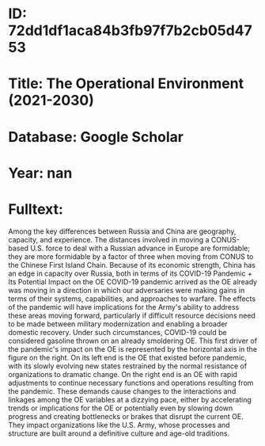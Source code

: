 # ID: 72dd1df1aca84b3fb97f7b2cb05d4753
# Title: The Operational Environment (2021-2030)
# Database: Google Scholar
# Year: nan
# Fulltext:
Among the key differences between Russia and China are geography, capacity, and experience.
The distances involved in moving a CONUS-based U.S. force to deal with a Russian advance in Europe are formidable; they are more formidable by a factor of three when moving from CONUS to the Chinese First Island Chain.
Because of its economic strength, China has an edge in capacity over Russia, both in terms of its COVID-19 Pandemic + Its Potential Impact on the OE COVID-19 pandemic arrived as the OE already was moving in a direction in which our adversaries were making gains in terms of their systems, capabilities, and approaches to warfare.
The effects of the pandemic will have implications for the Army's ability to address these areas moving forward, particularly if difficult resource decisions need to be made between military modernization and enabling a broader domestic recovery.
Under such circumstances, COVID-19 could be considered gasoline thrown on an already smoldering OE.
This first driver of the pandemic's impact on the OE is represented by the horizontal axis in the figure on the right.
On its left end is the OE that existed before pandemic, with its slowly evolving new states restrained by the normal resistance of organizations to dramatic change.
On the right end is an OE with rapid adjustments to continue necessary functions and operations resulting from the pandemic.
These demands cause changes to the interactions and linkages among the OE variables at a dizzying pace, either by accelerating trends or implications for the OE or potentially even by slowing down progress and creating bottlenecks or brakes that disrupt the current OE.
They impact organizations like the U.S. Army, whose processes and structure are built around a definitive culture and age-old traditions.